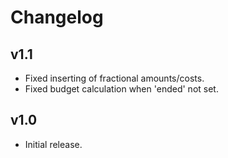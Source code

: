 # Changelog

## v1.1
- Fixed inserting of fractional amounts/costs.
- Fixed budget calculation when 'ended' not set.

## v1.0
- Initial release.